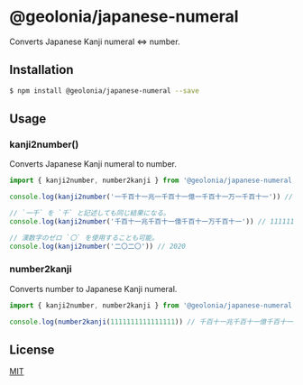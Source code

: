 # @geolonia/japanese-numeral

Converts Japanese Kanji numeral <=> number.

## Installation

```bash
$ npm install @geolonia/japanese-numeral --save
```

## Usage

### kanji2number()

Converts Japanese Kanji numeral to number.

```javascript
import { kanji2number, number2kanji } from '@geolonia/japanese-numeral'

console.log(kanji2number('一千百十一兆一千百十一億一千百十一万一千百十一')) // 1111111111111111

// `一千` を `千` と記述しても同じ結果になる。
console.log(kanji2number('千百十一兆千百十一億千百十一万千百十一')) // 1111111111111111

// 漢数字のゼロ `〇` を使用することも可能。
console.log(kanji2number('二〇二〇')) // 2020
```

### number2kanji

Converts number to Japanese Kanji numeral.

```javascript
import { kanji2number, number2kanji } from '@geolonia/japanese-numeral'

console.log(number2kanji(1111111111111111)) // 千百十一兆千百十一億千百十一万千百十一
```

## License

[MIT](LICENSE)
